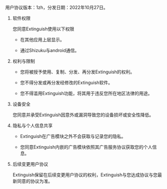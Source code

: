 用户协议版本：1zh，分发日期：2022年10月27日。

1. 软件权限
   
   您同意Extinguish使用以下权限
   
   - 在其他应用上层显示。
   
   - 通过Shizuku与android通信。

2. 权利与限制
   
   - 您将被授予使用、复制、分发、再分发Extinguish的权利。
   
   - 您不得分发或再分发经修改的Extinguish软件。
   
   - 您不得滥用Extinguish功能，将其用于违反您所在地区法律的用途。

3. 设备安全
   
   您同意并承受Extinguish因意外或漏洞导致您的设备损坏或安全性降低。

4. 隐私与个人信息共享
   
   - Extinguish在广告模块之外不会获取与记录您的隐私。
   
   - 您同意Extinguish内嵌的广告模块依照其广告服务协议获取您的个人信息。

5. 后续变更用户协议
   
   Extinguish保留在后续变更用户协议的权利，Extinguish与您达成协议与您最新同意的协议为准。
